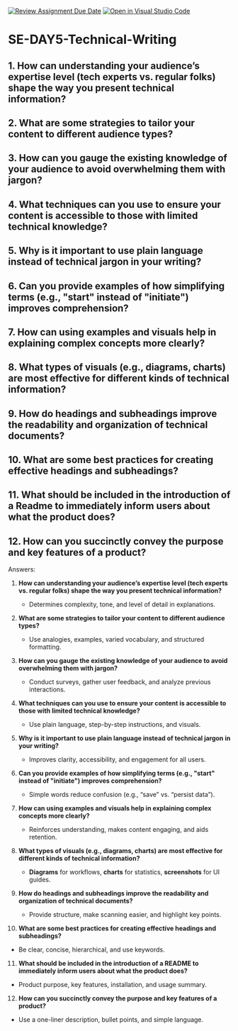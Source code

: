 [![Review Assignment Due Date](https://classroom.github.com/assets/deadline-readme-button-22041afd0340ce965d47ae6ef1cefeee28c7c493a6346c4f15d667ab976d596c.svg)](https://classroom.github.com/a/zsAR-pyY)
[![Open in Visual Studio Code](https://classroom.github.com/assets/open-in-vscode-2e0aaae1b6195c2367325f4f02e2d04e9abb55f0b24a779b69b11b9e10269abc.svg)](https://classroom.github.com/online_ide?assignment_repo_id=18481016&assignment_repo_type=AssignmentRepo)
# SE-DAY5-Technical-Writing
## 1. How can understanding your audience’s expertise level (tech experts vs. regular folks) shape the way you present technical information?
## 2. What are some strategies to tailor your content to different audience types?
## 3. How can you gauge the existing knowledge of your audience to avoid overwhelming them with jargon?
## 4. What techniques can you use to ensure your content is accessible to those with limited technical knowledge?
## 5. Why is it important to use plain language instead of technical jargon in your writing?
## 6. Can you provide examples of how simplifying terms (e.g., "start" instead of "initiate") improves comprehension?
## 7. How can using examples and visuals help in explaining complex concepts more clearly?
## 8. What types of visuals (e.g., diagrams, charts) are most effective for different kinds of technical information?
## 9. How do headings and subheadings improve the readability and organization of technical documents?
## 10. What are some best practices for creating effective headings and subheadings?
## 11. What should be included in the introduction of a Readme to immediately inform users about what the product does?
## 12. How can you succinctly convey the purpose and key features of a product?


Answers:
  

1. **How can understanding your audience’s expertise level (tech experts vs. regular folks) shape the way you present technical information?**  
   - Determines complexity, tone, and level of detail in explanations.  

2. **What are some strategies to tailor your content to different audience types?**  
   - Use analogies, examples, varied vocabulary, and structured formatting.  

3. **How can you gauge the existing knowledge of your audience to avoid overwhelming them with jargon?**  
   - Conduct surveys, gather user feedback, and analyze previous interactions.  

4. **What techniques can you use to ensure your content is accessible to those with limited technical knowledge?**  
   - Use plain language, step-by-step instructions, and visuals.  

5. **Why is it important to use plain language instead of technical jargon in your writing?**  
   - Improves clarity, accessibility, and engagement for all users.  

6. **Can you provide examples of how simplifying terms (e.g., "start" instead of "initiate") improves comprehension?**  
   - Simple words reduce confusion (e.g., “save” vs. “persist data”).  

7. **How can using examples and visuals help in explaining complex concepts more clearly?**  
   - Reinforces understanding, makes content engaging, and aids retention.  

8. **What types of visuals (e.g., diagrams, charts) are most effective for different kinds of technical information?**  
   - **Diagrams** for workflows, **charts** for statistics, **screenshots** for UI guides.  

9. **How do headings and subheadings improve the readability and organization of technical documents?**  
   - Provide structure, make scanning easier, and highlight key points.  

10. **What are some best practices for creating effective headings and subheadings?**  
   - Be clear, concise, hierarchical, and use keywords.  

11. **What should be included in the introduction of a README to immediately inform users about what the product does?**  
   - Product purpose, key features, installation, and usage summary.  

12. **How can you succinctly convey the purpose and key features of a product?**  
   - Use a one-liner description, bullet points, and simple language.  

